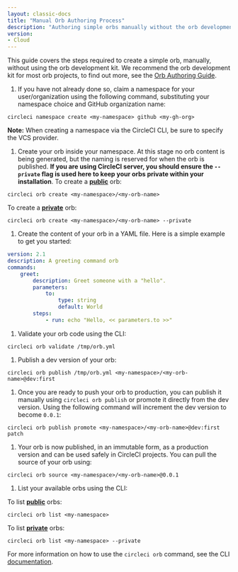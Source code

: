 ```yaml
---
layout: classic-docs
title: "Manual Orb Authoring Process"
description: "Authoring simple orbs manually without the orb development kit."
version:
- Cloud
---
```


This guide covers the steps required to create a simple orb, manually, without using the orb development kit. We recommend the orb development kit for most orb projects, to find out more, see the [Orb Authoring Guide]({{site.baseurl}}/2.0/orb-author).

1. If you have not already done so, claim a namespace for your user/organization using the following command, substituting your namespace choice and GitHub organization name:
```shell
circleci namespace create <my-namespace> github <my-gh-org>
```
**Note:** When creating a namespace via the CircleCI CLI, be sure to specify the VCS provider.

1. Create your orb inside your namespace. At this stage no orb content is being generated, but the naming is reserved for when the orb is published. **If you are using CircleCI server, you should ensure the `--private` flag is used here to keep your orbs private within your installation**.
To create a **[public]({{site.baseurl}}/2.0/orb-intro/#public-orbs)** orb:
```shell
circleci orb create <my-namespace>/<my-orb-name>
```
To create a **[private]({{site.baseurl}}/2.0/orb-intro/#private-orbs)** orb:
```shell
circleci orb create <my-namespace>/<my-orb-name> --private
```

1. Create the content of your orb in a YAML file. Here is a simple example to get you started:
```yaml
version: 2.1
description: A greeting command orb
commands:
    greet:
        description: Greet someone with a "hello".
        parameters:
            to:
                type: string
                default: World
        steps:
            - run: echo "Hello, << parameters.to >>"
```

1. Validate your orb code using the CLI:
```
circleci orb validate /tmp/orb.yml
```

1. Publish a dev version of your orb:
```shell
circleci orb publish /tmp/orb.yml <my-namespace>/<my-orb-name>@dev:first
```

1. Once you are ready to push your orb to production, you can publish it manually using `circleci orb publish` or promote it directly from the dev version. Using the following command will increment the dev version to become `0.0.1`:
```shell
circleci orb publish promote <my-namespace>/<my-orb-name>@dev:first patch
```

1. Your orb is now published, in an immutable form, as a production version and can be used safely in CircleCI projects. You can pull the source of your orb using:
```shell
circleci orb source <my-namespace>/<my-orb-name>@0.0.1
```

1. List your available orbs using the CLI:

To list **[public]({{site.baseurl}}/2.0/orb-intro/#public-orbs)** orbs:
```shell
circleci orb list <my-namespace>
```

To list **[private]({{site.baseurl}}/2.0/orb-intro/#private-orbs)** orbs:
```shell
circleci orb list <my-namespace> --private
```

For more information on how to use the `circleci orb` command, see the CLI [documentation](https://circleci-public.github.io/circleci-cli/circleci_orb.html).

